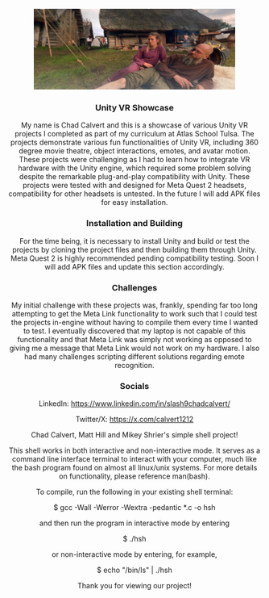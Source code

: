 <!-- PROJECT LOGO -->
<br />
<div align="center">
  <a href="https://github.com/calvert1212/atlas-unity-virtual-reality/blob/main/image_2024-08-01_075937213.png">
    <img src="https://github.com/calvert1212/atlas-unity-virtual-reality/blob/main/image_2024-08-01_075937213.png" alt="Logo" width="400" height="160">
  </a>

  <h3 align="center">Unity VR Showcase</h3>

My name is Chad Calvert and this is a showcase of various Unity VR projects I completed as part of my curriculum at 
Atlas School Tulsa. The projects demonstrate various fun functionalities of Unity VR, including 360 degree movie
theatre, object interactions, emotes, and avatar motion. These projects were challenging as I had to learn how to integrate VR hardware with the Unity engine, which required some problem solving despite the remarkable plug-and-play compatibility 
with Unity. These projects were tested with and designed for Meta Quest 2 headsets, compatibility for other headsets is 
untested. In the future I will add APK files for easy installation.

<h3 align="center">Installation and Building</h3>
For the time being, it is necessary to install Unity and build or test the projects by cloning the project files and 
then building them through Unity. Meta Quest 2 is highly recommended pending compatibility testing. Soon I will add APK 
files and update this section accordingly.

<h3 align="center">Challenges</h3>

My initial challenge with these projects was, frankly, spending far too long attempting to get the Meta Link 
functionality to work such that I could test the projects in-engine without having to compile them every time I wanted 
to test. I eventually discovered that my laptop is not capable of this functionality and that Meta Link was simply not 
working as opposed to giving me a message that Meta Link would not work on my hardware. I also had many challenges 
scripting different solutions regarding emote recognition.

<h3 align="center">Socials</h3>

LinkedIn: https://www.linkedin.com/in/slash9chadcalvert/

Twitter/X: https://x.com/calvert1212


Chad Calvert, Matt Hill and Mikey Shrier's simple shell project!

This shell works in both interactive and non-interactive mode. It serves as a command line interface terminal to interact with your computer, much like the bash program found on almost all linux/unix systems. For more details on functionality, please reference man(bash).

To compile, run the following in your existing shell terminal:

$ gcc -Wall -Werror -Wextra -pedantic *.c -o hsh

and then run the program in interactive mode by entering

$ ./hsh

or non-interactive mode by entering, for example,

$ echo "/bin/ls" | ./hsh

Thank you for viewing our project!
